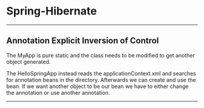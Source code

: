 # Spring-Hibernate

---

## Annotation Explicit Inversion of Control

The MyApp is pure static and the class needs to be modified to get another object generated.

The HelloSpringApp instead reads the applicationContext.xml and searches for annotation beans in the directory. Afterwards we can create and use the bean. If we want another object to be our bean we have to either change the annotation or use another annotation.

---